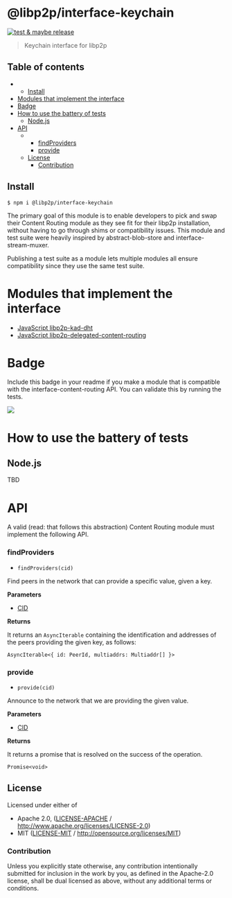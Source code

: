 # @libp2p/interface-keychain <!-- omit in toc -->

[![test & maybe release](https://github.com/libp2p/js-libp2p-interfaces/actions/workflows/js-test-and-release.yml/badge.svg)](https://github.com/libp2p/js-libp2p-interfaces/actions/workflows/js-test-and-release.yml)

> Keychain interface for libp2p

## Table of contents <!-- omit in toc -->

- - [Install](#install)
- [Modules that implement the interface](#modules-that-implement-the-interface)
- [Badge](#badge)
- [How to use the battery of tests](#how-to-use-the-battery-of-tests)
  - [Node.js](#nodejs)
- [API](#api)
  - - [findProviders](#findproviders)
    - [provide](#provide)
  - [License](#license)
    - [Contribution](#contribution)

## Install

```console
$ npm i @libp2p/interface-keychain
```

The primary goal of this module is to enable developers to pick and swap their Content Routing module as they see fit for their libp2p installation, without having to go through shims or compatibility issues. This module and test suite were heavily inspired by abstract-blob-store and interface-stream-muxer.

Publishing a test suite as a module lets multiple modules all ensure compatibility since they use the same test suite.

# Modules that implement the interface

- [JavaScript libp2p-kad-dht](https://github.com/libp2p/js-libp2p-kad-dht)
- [JavaScript libp2p-delegated-content-routing](https://github.com/libp2p/js-libp2p-delegated-content-routing)

# Badge

Include this badge in your readme if you make a module that is compatible with the interface-content-routing API. You can validate this by running the tests.

![](img/badge.png)

# How to use the battery of tests

## Node.js

TBD

# API

A valid (read: that follows this abstraction) Content Routing module must implement the following API.

### findProviders

- `findProviders(cid)`

Find peers in the network that can provide a specific value, given a key.

**Parameters**

- [CID](https://github.com/multiformats/js-cid)

**Returns**

It returns an `AsyncIterable` containing the identification and addresses of the peers providing the given key, as follows:

`AsyncIterable<{ id: PeerId, multiaddrs: Multiaddr[] }>`

### provide

- `provide(cid)`

Announce to the network that we are providing the given value.

**Parameters**

- [CID](https://github.com/multiformats/js-cid)

**Returns**

It returns a promise that is resolved on the success of the operation.

`Promise<void>`

## License

Licensed under either of

- Apache 2.0, ([LICENSE-APACHE](LICENSE-APACHE) / <http://www.apache.org/licenses/LICENSE-2.0>)
- MIT ([LICENSE-MIT](LICENSE-MIT) / <http://opensource.org/licenses/MIT>)

### Contribution

Unless you explicitly state otherwise, any contribution intentionally submitted for inclusion in the work by you, as defined in the Apache-2.0 license, shall be dual licensed as above, without any additional terms or conditions.
